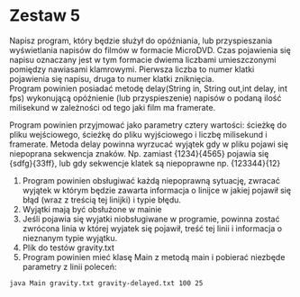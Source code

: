 # Zestaw 5
Napisz program, który będzie służył do opóźniania, lub przyspieszania wyświetlania napisów do filmów w formacie MicroDVD. 
Czas pojawienia się napisu oznaczany jest w tym formacie dwiema liczbami umieszczonymi pomiędzy nawiasami klamrowymi. 
Pierwsza liczba to numer klatki pojawienia się napisu, druga to numer klatki zniknięcia. <br />
Program powinien posiadać metodę delay(String in, String out,int delay, int fps) wykonującą opóźnienie (lub przyspieszenie) napisów o podaną ilość milisekund
w zależności od tego jaki film ma framerate.


Program powinien przyjmować jako parametry cztery wartości: ścieżkę do pliku wejściowego, ścieżkę do pliku wyjściowego i liczbę milisekund i framerate. 
Metoda delay powinna wyrzucać wyjątek gdy w pliku pojawi się niepoprana sekwencja znaków. 
Np. zamiast {1234}{4565} pojawia się {sdfg}{33ff}, lub gdy sekwencje klatek są niepoprawne np. {123344}{12}

1. Program powinien obsługiwać każdą niepoprawną sytuację, zwracać wyjątek w którym będzie zawarta informacja o linijce w jakiej pojawił się błąd (wraz z treścią tej linijki) i typie błędu.
2. Wyjątki mają być obsłużone w mainie
3. Jeśli pojawia się wyjatki niobsługiwane w programie, powinna zostać zwrócona linia w której wyjatek się pojawił, treść tej linii i informacja o nieznanym typie wyjątku.
4. Plik do testów gravity.txt
5. Program powinien mieć klasę Main z metodą main i pobierać niezbęde parametry z linii poleceń:
```
java Main gravity.txt gravity-delayed.txt 100 25
```
